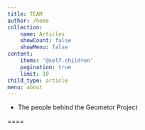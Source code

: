 ```yaml
---
title: TEAM
author: /home
collection:
    name: Articles
    showCount: false
    showMenu: false
content:
    items: '@self.children'
    pagination: true
    limit: 10
child_type: article
menu: about
---
```


- The people behind the Geometor Project

====
